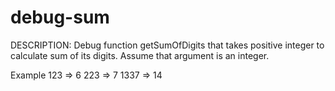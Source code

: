 # debug-sum

DESCRIPTION:
Debug   function getSumOfDigits that takes positive integer to calculate sum of its digits. Assume that argument is an integer.

Example
123  => 6
223  => 7
1337 => 14
